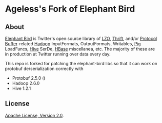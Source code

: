 # Ageless's Fork of Elephant Bird 

## About

[Elephant Bird](https://github.com/twitter/elephant-bird) is Twitter's open source library of [LZO](https://github.com/twitter/hadoop-lzo), [Thrift](http://thrift.apache.org/), and/or [Protocol Buffer](http://code.google.com/p/protobuf)-related [Hadoop](http://hadoop.apache.org) InputFormats, OutputFormats, Writables, [Pig](http://pig.apache.org/) LoadFuncs, [Hive](http://hadoop.apache.org/hive) SerDe, [HBase](http://hadoop.apache.org/hbase) miscellanea, etc. The majority of these are in production at Twitter running over data every day.

This repo is forked for patching the elephant-bird libs so that it can work on protobuf de/serialization correctly with
* Protobuf 2.5.0 ()
* Hadoop 2.6.0
* Hive 1.2.1

## License

[Apache License, Version 2.0](http://apache.org/licenses/LICENSE-2.0).

